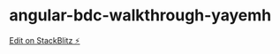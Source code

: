 # angular-bdc-walkthrough-yayemh

[Edit on StackBlitz ⚡️](https://stackblitz.com/edit/angular-bdc-walkthrough-yayemh)